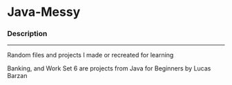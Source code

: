 # Java-Messy

### Description
-----------------------
Random files and projects I made or recreated for learning 

Banking, and Work Set 6 are projects from Java for Beginners by Lucas Barzan
